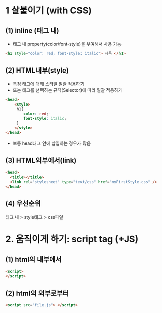 
# 1 살붙이기 (with CSS)
## (1) inline (태그 내)
- 태그 내 property(color/font-style)을 부여해서 사용 가능
```html
<h1 style="color: red; font-style: italic"> 제목 </h1>
```

## (2) HTML내부(style) 
- 특정 태그에 대해 스타일 일괄 적용하기
- 또는 태그를 선택하는 규칙(Selector)에 따라 일괄 적용하기
```html
<head>
	<style>
  	 h1{
  		color: red;-
  		font-style: italic;
     }
	</style>
</head>
```
- 보통 head태그 안에 삽입하는 경우가 많음

## (3) HTML외부에서(link)
```html
<head>
  <title></title>
  <link rel="stylesheet" type="text/css" href="myFirstStyle.css" />
</head>
```

## (4) 우선순위
태그 내 > style태그 > css파일

# 2. 움직이게 하기: script tag (+JS)
## (1) html의 내부에서
```html
<script> 
</script>
```

## (2) html의 외부로부터
```html
<script src="file.js"> </script>
```



